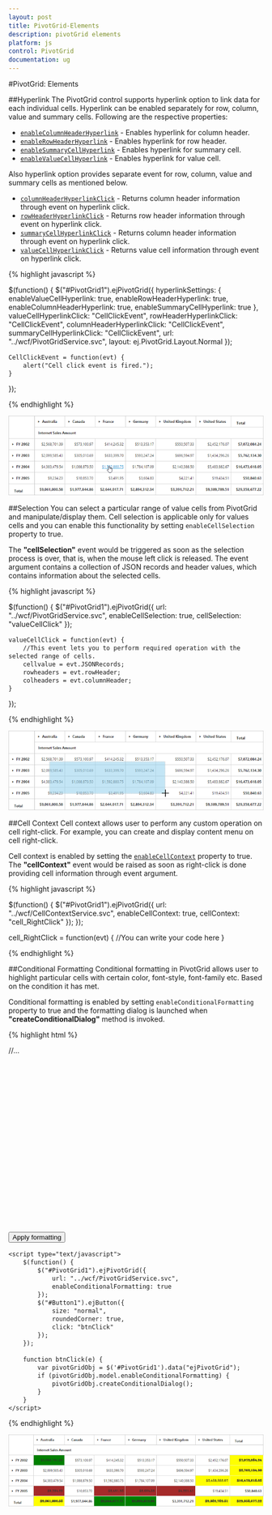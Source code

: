 ```yaml
---
layout: post
title: PivotGrid-Elements
description: pivotGrid elements
platform: js
control: PivotGrid
documentation: ug
---
```


#PivotGrid: Elements

##Hyperlink
The PivotGrid control supports hyperlink option to link data for each individual cells. Hyperlink can be enabled separately for row, column, value and summary cells. Following are the respective properties:

* [`enableColumnHeaderHyperlink`](/js/api/ejpivotgrid#members:hyperlinksettings-enablerowheaderhyperlink) - Enables hyperlink for column header.
* [`enableRowHeaderHyperlink`](/js/api/ejpivotgrid#members:hyperlinksettings-enablerowheaderhyperlink) - Enables hyperlink for row header.
* [`enableSummaryCellHyperlink`](/js/api/ejpivotgrid#members:hyperlinksettings-enablesummarycellhyperlink) - Enables hyperlink for summary cell.
* [`enableValueCellHyperlink`](/js/api/ejpivotgrid#members:hyperlinksettings-enablevaluecellhyperlink) - Enables hyperlink for value cell.

Also hyperlink option provides separate event for row, column, value and summary cells as mentioned below.
 
* [`columnHeaderHyperlinkClick`](/js/api/ejpivotgrid#events:columnheaderhyperlinkclick) - Returns column header information through event on hyperlink click.
* [`rowHeaderHyperlinkClick`](/js/api/ejpivotgrid#events:rowheaderhyperlinkclick) - Returns row header information through event on hyperlink click.
* [`summaryCellHyperlinkClick`](/js/api/ejpivotgrid#events:summarycellhyperlinkclick) - Returns column header information through event on hyperlink click.
* [`valueCellHyperlinkClick`](/js/api/ejpivotgrid#events:valuecellhyperlinkclick) - Returns value cell information through event on hyperlink click.

{% highlight javascript %}

$(function() {
    $("#PivotGrid1").ejPivotGrid({
        hyperlinkSettings: {
            enableValueCellHyperlink: true,
            enableRowHeaderHyperlink: true,
            enableColumnHeaderHyperlink: true,
            enableSummaryCellHyperlink: true
        },
        valueCellHyperlinkClick: "CellClickEvent",
        rowHeaderHyperlinkClick: "CellClickEvent",
        columnHeaderHyperlinkClick: "CellClickEvent",
        summaryCellHyperlinkClick: "CellClickEvent",
        url: "../wcf/PivotGridService.svc",
        layout: ej.PivotGrid.Layout.Normal
    });

    CellClickEvent = function(evt) {
        alert("Cell click event is fired.");
    }
});

{% endhighlight %}

![](PivotGrid-Elements_images/hyperlink.png)

##Selection
You can select a particular range of value cells from PivotGrid and manipulate/display them. Cell selection is applicable only for values cells and you can enable this functionality by setting `enableCellSelection` property to true.

The **"cellSelection"** event would be triggered as soon as the selection process is over, that is, when the mouse left click is released. The event argument contains a collection of JSON records and header values, which contains information about the selected cells.

{% highlight javascript %}

$(function() {
    $("#PivotGrid1").ejPivotGrid({
        url: "../wcf/PivotGridService.svc",
        enableCellSelection: true,
        cellSelection: "valueCellClick"
    });

    valueCellClick = function(evt) {
        //This event lets you to perform required operation with the selected range of cells.
        cellvalue = evt.JSONRecords;
        rowheaders = evt.rowHeader;
        colheaders = evt.columnHeader;
    }
});

{% endhighlight %}

![](PivotGrid-Elements_images/cellselection.png)

##Cell Context
Cell context allows user to perform any custom operation on cell right-click. For example, you can create and display content menu on cell right-click.

Cell context is enabled by setting the [`enableCellContext`](/js/api/ejpivotgrid#members:enablecellcontext) property to true. The **"cellContext"** event would be raised as soon as right-click is done providing cell information through event argument.

{% highlight javascript %}

$(function() {
    $("#PivotGrid1").ejPivotGrid({
        url: "../wcf/CellContextService.svc",
        enableCellContext: true,
        cellContext: "cell_RightClick"
    });
});

cell_RightClick = function(evt) {
    //You can write your code here
}

{% endhighlight %}

##Conditional Formatting
Conditional formatting in PivotGrid allows user to highlight particular cells with certain color, font-style, font-family etc. Based on the condition it has met.
  
Conditional formatting is enabled by setting `enableConditionalFormatting` property to true and the formatting dialog is launched when **"createConditionalDialog"** method is invoked.

{% highlight html %}

<html>
//...

<body>
    <div id="PivotGrid1" style="height: 350px; width: 100%; overflow: auto"> </div>
    <button id="Button1">Apply formatting</button>

    <script type="text/javascript">
        $(function() {
            $("#PivotGrid1").ejPivotGrid({
                url: "../wcf/PivotGridService.svc",
                enableConditionalFormatting: true
            });
            $("#Button1").ejButton({
                size: "normal",
                roundedCorner: true,
                click: "btnClick"
            });
        });

        function btnClick(e) {
            var pivotGridObj = $('#PivotGrid1').data("ejPivotGrid");
            if (pivotGridObj.model.enableConditionalFormatting) {
                pivotGridObj.createConditionalDialog();
            }
        }
    </script>
</body>

</html>

{% endhighlight %}

![](PivotGrid-Elements_images/conditional.png)

